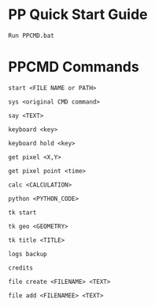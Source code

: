 <div class="guide">
        <h1>PP Quick Start Guide</h1>
        <p><code>Run PPCMD.bat</code></p>
        <h1>PPCMD Commands</h1>
        <p><code>start &lt;FILE NAME or PATH&gt;</code></p>
        <p><code>sys &lt;original CMD command&gt;</code></p>
        <p><code>say &lt;TEXT&gt;</code></p>
        <p><code>keyboard &lt;key&gt;</code></p>
        <p><code>keyboard hold &lt;key&gt;</code></p>
        <p><code>get pixel &lt;X,Y&gt;</code></p>
        <p><code>get pixel point &lt;time&gt;</code></p>
        <p><code>calc &lt;CALCULATION&gt;</code></p>
        <p><code>python &lt;PYTHON_CODE&gt;</code></p>
        <p><code>tk start</code></p>
        <p><code>tk geo &lt;GEOMETRY&gt;</code></p>
        <p><code>tk title &lt;TITLE&gt;</code></p>
        <p><code>logs backup</code></p>
        <p><code>credits</code></p>
        <p><code>file create &lt;FILENAME&gt; &lt;TEXT&gt;</code></p>
        <p><code>file add &lt;FILENAMEE&gt; &lt;TEXT&gt;</code></p>
</div>
